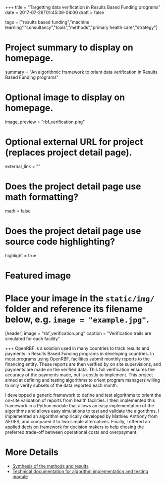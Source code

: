 +++
title = "Targetting data verification in Results Based Funding programs"
date = 2017-07-29T01:45:39-08:00
draft = false

tags = ["results based funding","machine learning","consultancy","tools","methods","primary health care","strategy"]

# Project summary to display on homepage.
summary = "An algorithmic framework to orient data verification in Results Based Funding programs"

# Optional image to display on homepage.
image_preview = "rbf_verification.png"

# Optional external URL for project (replaces project detail page).
external_link = ""

# Does the project detail page use math formatting?
math = false

# Does the project detail page use source code highlighting?
highlight = true

# Featured image
# Place your image in the `static/img/` folder and reference its filename below, e.g. `image = "example.jpg"`.
[header]
image = "rbf_verification.png"
caption = "Verification trails are simulated for each facility"

+++
OpenRBF is a solution used in many countries to track results and payments in Results Based Funding programs in developing countries. In most programs using OpenRBF, facilities submit monthly reports to the financing entity. These reports are then verified by on site supervisions, and payments are made on the verified data. This full verification ensures the accuracy of the payments made, but is costly to implement. This project aimed at defining and testing algorithms to orient program managers willing to only verify subsets of the data reported each month.

I developped a generic framework to define and test algorithms to orient the on-site validation of reports from health facilities. I then implemented this framework in a Python module that allows an easy implementation of the algorithms and allows easy simulations to test and validate the algorithms. I implemented an algorithm empirically developed by Mathieu Anthony from AEDES, and compared it to two simple alternatives. Finally, I offered an applied decision framework for decision makers to help chosing the preferred trade-off between operational costs and overpayment.

# More Details

* [Synthesis of the methods and results](https://grlurton.github.io/orbf_data_validation/Analysis.html)
* [Technical documentation for algorithm implementation and testing module](https://grlurton.github.io/orbf_data_validation/html/index.html)
